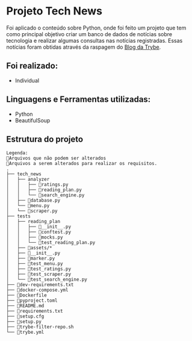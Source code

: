 # Projeto Tech News

Foi aplicado o conteúdo sobre Python, onde foi feito um projeto que tem como principal objetivo criar um banco de dados de notícias sobre tecnologia e realizar algumas consultas nas notícias registradas.
Essas notícias foram obtidas através da raspagem do <a href="https://blog.betrybe.com/">Blog da Trybe</a>.

## Foi realizado:
  - Individual
  
## Linguagens e Ferramentas utilizadas:
  - Python
  - BeautifulSoup

## Estrutura do projeto
```
Legenda:
🔸Arquivos que não podem ser alterados
🔹Arquivos a serem alterados para realizar os requisitos.
.
├── tech_news
│   ├── analyzer
│   │   ├── 🔹ratings.py
│   │   ├── 🔸reading_plan.py
│   │   └── 🔹search_engine.py
│   ├── 🔸database.py
│   └── 🔹menu.py
│   └── 🔹scraper.py
├── tests
│   ├── reading_plan
│   │   ├── 🔸__init__.py
│   │   ├── 🔸conftest.py
│   │   ├── 🔸mocks.py
│   │   └── 🔹test_reading_plan.py
│   ├── 🔸assets/*
│   ├── 🔸__init__.py
│   ├── 🔸marker.py
│   ├── 🔸test_menu.py
│   ├── 🔸test_ratings.py
│   ├── 🔸test_scraper.py
│   └── 🔸test_search_engine.py
├── 🔸dev-requirements.txt
├── 🔸docker-compose.yml
├── 🔸Dockerfile
├── 🔸pyproject.toml
├── 🔸README.md
├── 🔸requirements.txt
├── 🔸setup.cfg
├── 🔸setup.py
├── 🔸trybe-filter-repo.sh
└── 🔸trybe.yml
```
